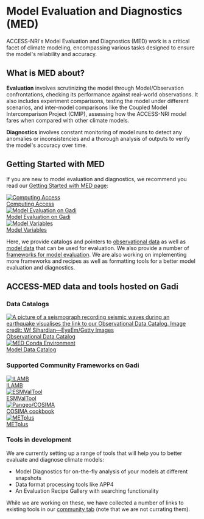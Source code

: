 #  Model Evaluation and Diagnostics (MED) 

<!-- Model evaluation is about measuring how fit for purpose a particular model is.  -->

ACCESS-NRI's Model Evaluation and Diagnostics (MED) work is a critical facet of climate modeling, encompassing various tasks designed to ensure the model's reliability and accuracy.

## What is MED about?

**Evaluation** involves scrutinizing the model through Model/Observation confrontations, checking its performance against real-world observations. It also includes experiment comparisons, testing the model under different scenarios, and inter-model comparisons like the Coupled Model Intercomparison Project (CMIP), assessing how the ACCESS-NRI model fares when compared with other climate models.

**Diagnostics** involves constant monitoring of model runs to detect any anomalies or inconsistencies and a thorough analysis of outputs to verify the model's accuracy over time.

## Getting Started with MED

If you are new to model evaluation and diagnostics, we recommend you read our [Getting Started with MED page](./model_evaluation_getting_started/index.md):
<div class="card-container">
    <a href="../get_started" class="squared-card default-text-color">
        <div class="squared-card-image-container">
            <img src="..//assets/model_evaluation/Gadi-19-2.jpg" alt="Computing Access"></img>
        </div>
        <div class="squared-card-text-container bold">Computing Access</div>
    </a>
    <a href="model_evaluation_getting_started/model_evaluation_getting_started" class="squared-card default-text-color">
        <div class="squared-card-image-container">
            <img src="../assets/model_evaluation/model_evaluation_conda.png" alt="Model Evaluation on Gadi"></img>
        </div>
        <div class="squared-card-text-container bold">Model Evaluation on Gadi</div>
    </a>
    <a href="model_evaluation_getting_started/model_variables" class="squared-card default-text-color">
        <div class="squared-card-image-container">
            <img src="../assets/model_evaluation/model_evaluation_variables.png" alt="Model Variables"></img>
        </div>
        <div class="squared-card-text-container bold">Model Variables</div>
    </a>
</div>

Here, we provide catalogs and pointers to [observational data](./model_evaluation_observational_catalogs.md) as well as [model data](./model_evaluation_model_catalogs/index.md) that can be used for evaluation. We also provide a number of [frameworks for model evaluation](./model_evaluation_on_gadi/index.md). We are also working on implementing more frameworks and recipes as well as formatting tools for a better model evaluation and diagnostics.

## ACCESS-MED data and tools hosted on Gadi

### Data Catalogs
<div class="card-container">
    <a href="model_evaluation_observational_catalogs" class="squared-card default-text-color">
        <div class="squared-card-image-container">
            <img src="../assets/model_evaluation/model_evaluation_obs_catalog.jpg" alt="A picture of a seismograph recording seismic waves during an earthquake visualises the link to our Observational Data Catalog. Image credit: Wf Sihardian—EyeEm/Getty Images" title="Image credit: Wf Sihardian—EyeEm/Getty Images"></img>
        </div>
        <div class="squared-card-text-container bold">Observational Data Catalog</div>
    </a>
    <a href="model_evaluation_model_catalogs" class="squared-card default-text-color">
        <div class="squared-card-image-container">
            <img src="../assets/model_evaluation/model_evaluation_model_catalog.jpg" alt="MED Conda Environment"></img>
        </div>
        <div class="squared-card-text-container bold">Model Data Catalog</div>
    </a>
</div>

### Supported Community Frameworks on Gadi

<div class="card-container">
    <a href="model_evaluation_on_gadi/model_evaluation_on_gadi_ilamb" class="aspect1to2-card default-text-color">
        <div class="squared-card-image-container">
            <img src="../assets/model_evaluation/logo_ilamb.png" alt="ILAMB"></img>
        </div>
        <div class="squared-card-text-container bold">ILAMB</div>
    </a>
    <a href="model_evaluation_on_gadi/model_evaluation_on_gadi_esmvaltool" class="aspect1to2-card default-text-color">
        <div class="squared-card-image-container">
            <img src="../assets/model_evaluation/logo_esmvaltool.png" alt="ESMValTool"></img>
        </div>
        <div class="squared-card-text-container bold">ESMValTool</div>
    </a>
</div>
<div class="card-container">
    <a href="model_evaluation_on_gadi/model_evaluation_on_gadi_pangeo_cosima" class="aspect1to2-card default-text-color">
        <div class="squared-card-image-container">
            <img src="../assets/model_evaluation/logo_cosima.png" alt="Pangeo/COSIMA"></img>
        </div>
        <div class="squared-card-text-container bold">COSIMA cookbook</div>
    </a>
    <a href="../model_evaluation_on_gadi/model_evaluation_on_gadi_metplus" class="aspect1to2-card default-text-color">
        <div class="squared-card-image-container">
            <img src="../assets/model_evaluation/METplus_logo.png" alt="METplus"></img>
        </div>
        <div class="squared-card-text-container bold">METplus</div>
    </a>
</div>


### Tools in development

We are currently setting up a range of tools that will help you to better evaluate and diagnose climate models:  

* Model Diagnostics for on-the-fly analysis of your models at different snapshots  
* Data format processing tools like APP4  
* An Evaluation Recipe Gallery with searching functionality  

While we are working on these, we have collected a number of links to existing tools in our [community tab](../community_resources/index.md) (note that we are not currating them).  

<!-- {% include "call_contribute.md" %} -->

<!-- 

<div class="card-container">
    <a href="./model_evaluation_getting_started/access_to_gadi_at_nci.md" class="squared-card default-text-color">
        <div class="squared-card-image-container">
            <img src="..//assets/model_evaluation/Gadi-19-2.jpg" alt="Model Diagnostics"></img>
        </div>
        <div class="squared-card-text-container bold">Model Diagnostics</div>
    </a>
    <a href="./model_evaluation_data_processing.md" class="squared-card default-text-color">
        <div class="squared-card-image-container">
            <img src="../assets/model_evaluation/model_evaluation_formatting.jpg" alt="A picture visualising the conversion of data in text columns into a useful python xarray data format. Image credit: https://support.solarwinds.com and https://i.stack.imgur.com/" title="Image credit: https://support.solarwinds.com and https://i.stack.imgur.com/"></img>
        </div>
        <div class="squared-card-text-container bold">Data Format Processing</div>
    </a>
    <a href="./model_evaluation_recipe_gallery.md" class="squared-card default-text-color">
        <div class="squared-card-image-container">
            <img src="../assets/model_evaluation/model_evaluation_recipe.jpg" alt="A code snippet from the COSIMA documented recipes. Image credit: https://github.com/COSIMA/cosima-recipes" title="Image credit: https://github.com/COSIMA/cosima-recipes"></img>
        </div>
        <div class="squared-card-text-container bold">Evaluation Recipe Gallery</div>
    </a>
</div> -->


<!-- THIS NEEDS TO BE DONE

## TBD: CMORisation

TBD: Raw data vs. curated data: CMORized vs. not! What does CMORized actually mean (look at ESMValTool documentation)?
TBD: Add APP4 to navigation (replace **Model Format Processing**?)
TBD: Tools to check if data is CMOR-compliant (raise issue)
TBD: Discuss with Dougie: How can we identify what is CMORized and what is not?

-->